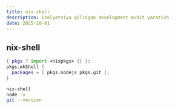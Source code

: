 ```yaml
---
title: nix-shell
description: Izolyatsiya qilingan development muhit yaratish
date: 2025-10-01
---
```


## nix-shell

<div class="my-md-content">

```nix
{ pkgs ? import <nixpkgs> {} }:
pkgs.mkShell {
  packages = [ pkgs.nodejs pkgs.git ];
}
```

```bash
nix-shell
node -v
git --version
```

</div>



